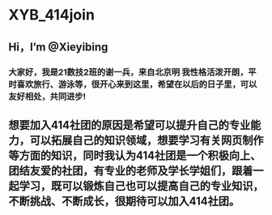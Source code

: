# XYB_414join
## Hi，I’m @Xieyibing
### 大家好，我是21数技2班的谢一兵，来自北京明 我性格活泼开朗，平时喜欢旅行、游泳等，很开心来到这里，希望在以后的日子里，可以友好相处，共同进步!
## 想要加入414社团的原因是希望可以提升自己的专业能力，可以拓展自己的知识领域，想要学习有关网页制作等方面的知识，同时我认为414社团是一个积极向上、团结友爱的社团，有专业的老师及学长学姐们，跟着一起学习，既可以锻炼自己也可以提高自己的专业知识，不断挑战、不断成长，很期待可以加入414社团。
